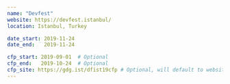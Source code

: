 ```yaml
---
name: "Devfest"
website: https://devfest.istanbul/
location: Istanbul, Turkey

date_start: 2019-11-24
date_end:   2019-11-24

cfp_start: 2019-09-01  # Optional
cfp_end:   2019-10-24  # Optional
cfp_site: https://gdg.ist/dfist19cfp # Optional, will default to website
---
```

